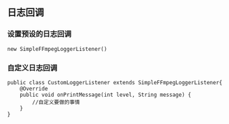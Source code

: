 ## 日志回调
### 设置预设的日志回调
```
new SimpleFFmpegLoggerListener()
```

### 自定义日志回调
```
public class CustomLoggerListener extends SimpleFFmpegLoggerListener{
    @Override
    public void onPrintMessage(int level, String message) {
        //自定义要做的事情
    }
}
```
